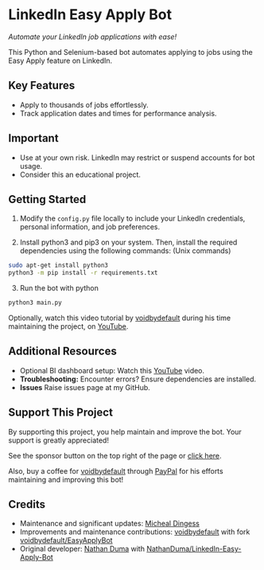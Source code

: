 # LinkedIn Easy Apply Bot

_Automate your LinkedIn job applications with ease!_

This Python and Selenium-based bot automates applying to jobs using the Easy Apply feature on LinkedIn.

## Key Features

- Apply to thousands of jobs effortlessly.
- Track application dates and times for performance analysis.

## Important

- Use at your own risk. LinkedIn may restrict or suspend accounts for bot usage.
- Consider this an educational project.

## Getting Started

1. Modify the `config.py` file locally to include your LinkedIn credentials, personal information, and job preferences.

2. Install python3 and pip3 on your system. Then, install the required dependencies using the following commands: (Unix commands)
```bash
sudo apt-get install python3
python3 -m pip install -r requirements.txt
```

3. Run the bot with python
```bash
python3 main.py
```

Optionally, watch this video tutorial by [voidbydefault](https://github.com/voidbydefault) during his time maintaining the project, on [YouTube](https://youtu.be/IXflenwJzhQ).

## Additional Resources

- Optional BI dashboard setup: Watch this [YouTube](https://youtu.be/4LH8WTrMCxw) video.
- **Troubleshooting:** Encounter errors? Ensure dependencies are installed.
- **Issues** Raise issues page at my GitHub.

## Support This Project

By supporting this project, you help maintain and improve the bot. Your support is greatly appreciated!

See the sponsor button on the top right of the page or [click here](https://github.com/sponsors/madingess).

Also, buy a coffee for [voidbydefault](https://github.com/voidbydefault) through [PayPal](https://paypal.me/voidbydefault) for his efforts maintaining and improving this bot!

## Credits

- Maintenance and significant updates: [Micheal Dingess](https://github.com/madingess/)
- Improvements and maintenance contributions: [voidbydefault](https://github.com/voidbydefault) with fork [voidbydefault/EasyApplyBot](https://github.com/voidbydefault/EasyApplyBot)
- Original developer: [Nathan Duma](https://github.com/NathanDuma) with [NathanDuma/LinkedIn-Easy-Apply-Bot](https://github.com/NathanDuma/LinkedIn-Easy-Apply-Bot)